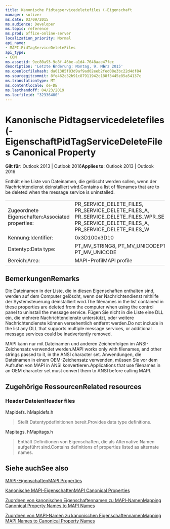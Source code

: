 ```yaml
---
title: Kanonische Pidtagservicedeletefiles (-Eigenschaft
manager: soliver
ms.date: 03/09/2015
ms.audience: Developer
ms.topic: reference
ms.prod: office-online-server
localization_priority: Normal
api_name:
- MAPI.PidTagServiceDeleteFiles
api_type:
- COM
ms.assetid: 9ec80a93-9e8f-46be-a1d4-7648aae47fec
description: 'Letzte �nderung: Montag, 9. M�rz 2015'
ms.openlocfilehash: da01385f83d9af9ad02eeb2fed08e3bc22d4df84
ms.sourcegitcommit: 8fe462c32b91c87911942c188f3445e85a54137c
ms.translationtype: MT
ms.contentlocale: de-DE
ms.lasthandoff: 04/23/2019
ms.locfileid: "32336400"
---
```

# <a name="pidtagservicedeletefiles-canonical-property"></a><span data-ttu-id="cc8d5-103">Kanonische Pidtagservicedeletefiles (-Eigenschaft</span><span class="sxs-lookup"><span data-stu-id="cc8d5-103">PidTagServiceDeleteFiles Canonical Property</span></span>

  
  
<span data-ttu-id="cc8d5-104">**Gilt für**: Outlook 2013 | Outlook 2016</span><span class="sxs-lookup"><span data-stu-id="cc8d5-104">**Applies to**: Outlook 2013 | Outlook 2016</span></span> 
  
<span data-ttu-id="cc8d5-105">Enthält eine Liste von Dateinamen, die gelöscht werden sollen, wenn der Nachrichtendienst deinstalliert wird.</span><span class="sxs-lookup"><span data-stu-id="cc8d5-105">Contains a list of filenames that are to be deleted when the message service is uninstalled.</span></span>
  
|||
|:-----|:-----|
|<span data-ttu-id="cc8d5-106">Zugeordnete Eigenschaften:</span><span class="sxs-lookup"><span data-stu-id="cc8d5-106">Associated properties:</span></span>  <br/> |<span data-ttu-id="cc8d5-107">PR_SERVICE_DELETE_FILES, PR_SERVICE_DELETE_FILES_A, PR_SERVICE_DELETE_FILES_W</span><span class="sxs-lookup"><span data-stu-id="cc8d5-107">PR_SERVICE_DELETE_FILES, PR_SERVICE_DELETE_FILES_A, PR_SERVICE_DELETE_FILES_W</span></span>  <br/> |
|<span data-ttu-id="cc8d5-108">Kennung:</span><span class="sxs-lookup"><span data-stu-id="cc8d5-108">Identifier:</span></span>  <br/> |<span data-ttu-id="cc8d5-109">0x3D10</span><span class="sxs-lookup"><span data-stu-id="cc8d5-109">0x3D10</span></span>  <br/> |
|<span data-ttu-id="cc8d5-110">Datentyp:</span><span class="sxs-lookup"><span data-stu-id="cc8d5-110">Data type:</span></span>  <br/> |<span data-ttu-id="cc8d5-111">PT_MV_STRING8, PT_MV_UNICODE</span><span class="sxs-lookup"><span data-stu-id="cc8d5-111">PT_MV_STRING8, PT_MV_UNICODE</span></span>  <br/> |
|<span data-ttu-id="cc8d5-112">Bereich:</span><span class="sxs-lookup"><span data-stu-id="cc8d5-112">Area:</span></span>  <br/> |<span data-ttu-id="cc8d5-113">MAPI-Profil</span><span class="sxs-lookup"><span data-stu-id="cc8d5-113">MAPI profile</span></span>  <br/> |
   
## <a name="remarks"></a><span data-ttu-id="cc8d5-114">Bemerkungen</span><span class="sxs-lookup"><span data-stu-id="cc8d5-114">Remarks</span></span>

<span data-ttu-id="cc8d5-115">Die Dateinamen in der Liste, die in diesen Eigenschaften enthalten sind, werden auf dem Computer gelöscht, wenn der Nachrichtendienst mithilfe der Systemsteuerung deinstalliert wird.</span><span class="sxs-lookup"><span data-stu-id="cc8d5-115">The filenames in the list contained in these properties are deleted from the computer when using the control panel to uninstall the message service.</span></span> <span data-ttu-id="cc8d5-116">Fügen Sie nicht in die Liste eine DLL ein, die mehrere Nachrichtendienste unterstützt, oder weitere Nachrichtendienste können versehentlich entfernt werden.</span><span class="sxs-lookup"><span data-stu-id="cc8d5-116">Do not include in the list any DLL that supports multiple message services, or additional message services could be inadvertently removed.</span></span>
  
<span data-ttu-id="cc8d5-117">MAPI kann nur mit Dateinamen und anderen Zeichenfolgen im ANSI-Zeichensatz verwendet werden.</span><span class="sxs-lookup"><span data-stu-id="cc8d5-117">MAPI works only with filenames, and other strings passed to it, in the ANSI character set.</span></span> <span data-ttu-id="cc8d5-118">Anwendungen, die Dateinamen in einem OEM-Zeichensatz verwenden, müssen Sie vor dem Aufrufen von MAPI in ANSI konvertieren.</span><span class="sxs-lookup"><span data-stu-id="cc8d5-118">Applications that use filenames in an OEM character set must convert them to ANSI before calling MAPI.</span></span>
  
## <a name="related-resources"></a><span data-ttu-id="cc8d5-119">Zugehörige Ressourcen</span><span class="sxs-lookup"><span data-stu-id="cc8d5-119">Related resources</span></span>

### <a name="header-files"></a><span data-ttu-id="cc8d5-120">Header Dateien</span><span class="sxs-lookup"><span data-stu-id="cc8d5-120">Header files</span></span>

<span data-ttu-id="cc8d5-121">Mapidefs. h</span><span class="sxs-lookup"><span data-stu-id="cc8d5-121">Mapidefs.h</span></span>
  
> <span data-ttu-id="cc8d5-122">Stellt Datentypdefinitionen bereit.</span><span class="sxs-lookup"><span data-stu-id="cc8d5-122">Provides data type definitions.</span></span>
    
<span data-ttu-id="cc8d5-123">Mapitags. h</span><span class="sxs-lookup"><span data-stu-id="cc8d5-123">Mapitags.h</span></span>
  
> <span data-ttu-id="cc8d5-124">Enthält Definitionen von Eigenschaften, die als Alternative Namen aufgeführt sind.</span><span class="sxs-lookup"><span data-stu-id="cc8d5-124">Contains definitions of properties listed as alternate names.</span></span>
    
## <a name="see-also"></a><span data-ttu-id="cc8d5-125">Siehe auch</span><span class="sxs-lookup"><span data-stu-id="cc8d5-125">See also</span></span>



[<span data-ttu-id="cc8d5-126">MAPI-Eigenschaften</span><span class="sxs-lookup"><span data-stu-id="cc8d5-126">MAPI Properties</span></span>](mapi-properties.md)
  
[<span data-ttu-id="cc8d5-127">Kanonische MAPI-Eigenschaften</span><span class="sxs-lookup"><span data-stu-id="cc8d5-127">MAPI Canonical Properties</span></span>](mapi-canonical-properties.md)
  
[<span data-ttu-id="cc8d5-128">Zuordnen von kanonischen Eigenschaftennamen zu MAPI-Namen</span><span class="sxs-lookup"><span data-stu-id="cc8d5-128">Mapping Canonical Property Names to MAPI Names</span></span>](mapping-canonical-property-names-to-mapi-names.md)
  
[<span data-ttu-id="cc8d5-129">Zuordnen von MAPI-Namen zu kanonischen Eigenschaftennamen</span><span class="sxs-lookup"><span data-stu-id="cc8d5-129">Mapping MAPI Names to Canonical Property Names</span></span>](mapping-mapi-names-to-canonical-property-names.md)


